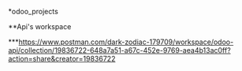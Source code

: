 *odoo_projects 

**Api's workspace 

***https://www.postman.com/dark-zodiac-179709/workspace/odoo-api/collection/19836722-648a7a51-a67c-452e-9769-aea4b13ac0ff?action=share&creator=19836722
